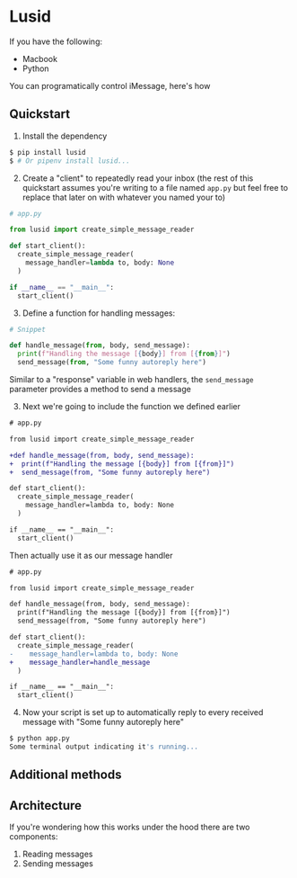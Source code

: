 # Lusid

If you have the following:

* Macbook
* Python

You can programatically control iMessage, here's how

## Quickstart

1. Install the dependency

```bash
$ pip install lusid
$ # Or pipenv install lusid...
```

2. Create a "client" to repeatedly read your inbox (the rest of this quickstart assumes you're writing to a file named `app.py` but feel free to replace that later on with whatever you named your to)

```python
# app.py

from lusid import create_simple_message_reader

def start_client():
  create_simple_message_reader(
    message_handler=lambda to, body: None
  )

if __name__ == "__main__":
  start_client()
```

3. Define a function for handling messages:

```python
# Snippet

def handle_message(from, body, send_message):
  print(f"Handling the message [{body}] from [{from}]")
  send_message(from, "Some funny autoreply here")
```

Similar to a "response" variable in web handlers, the `send_message` parameter provides a method to send a message

3. Next we're going to include the function we defined earlier

```diff
# app.py

from lusid import create_simple_message_reader

+def handle_message(from, body, send_message):
+  print(f"Handling the message [{body}] from [{from}]")
+  send_message(from, "Some funny autoreply here")

def start_client():
  create_simple_message_reader(
    message_handler=lambda to, body: None
  )

if __name__ == "__main__":
  start_client()
```

Then actually use it as our message handler

```diff
# app.py

from lusid import create_simple_message_reader

def handle_message(from, body, send_message):
  print(f"Handling the message [{body}] from [{from}]")
  send_message(from, "Some funny autoreply here")

def start_client():
  create_simple_message_reader(
-    message_handler=lambda to, body: None
+    message_handler=handle_message
  )

if __name__ == "__main__":
  start_client()
```

4. Now your script is set up to automatically reply to every received message with "Some funny autoreply here"

```bash
$ python app.py
Some terminal output indicating it's running...
```

## Additional methods

## Architecture

If you're wondering how this works under the hood there are two components:

1. Reading messages
2. Sending messages
